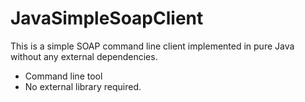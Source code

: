 JavaSimpleSoapClient
====================

This is a simple SOAP command line client implemented in pure Java without any external dependencies.

* Command line tool
* No external library required.
